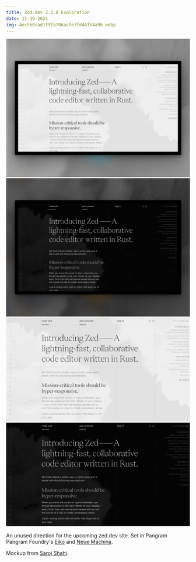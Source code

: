 ```yaml
---
title: Zed.dev 2.1.0 Exploration
date: 11-19-2021
img: 4ec5b0cad1f9fa706acfe3fd46f64a9b.webp
---
```


![](84323b850cd156dc3b867408afd0995e.webp)
![](8c0866bccc726b8b377400d9b577e406.webp)
![](a502e7e61d80b86da3acab15ea761069.webp)
![](4ec5b0cad1f9fa706acfe3fd46f64a9b.webp)

An unused direction for the upcoming zed.dev site. Set in Pangram Pangram Foundry's [Eiko](https://pangrampangram.com/products/eiko) and [Neue Machina](https://pangrampangram.com/products/neue-machina).

Mockup from [Saroj Shahi](https://www.figma.com/community/file/809427873229067389/TV-Mockup).
